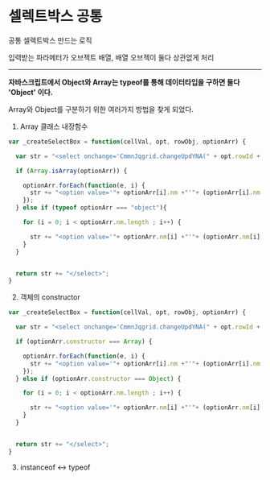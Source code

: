 # 셀렉트박스 공통

공통 셀렉트박스 만드는 로직

입력받는 파라메터가 오브젝트 배열, 배열 오브젝이 둘다 상관없게 처리

---

**자바스크립트에서 Object와 Array는 typeof를 통해 데이터타입을 구하면 둘다 'Object' 이다.**

Array와 Object를 구분하기 위한 여러가지 방법을 찾게 되었다.

1. Array 클래스 내장함수

```javascript
var _createSelectBox = function(cellVal, opt, rowObj, optionArr) {

  var str = "<select onchange='CmmnJqgrid.changeUpdYNA(" + opt.rowId + ")'>";

  if (Array.isArray(optionArr)) {

    optionArr.forEach(function(e, i) {
      str += "<option value='"+ optionArr[i].nm +"'"+ (optionArr[i].nm === cellVal ? "selected" : "") +">" + optionArr[i].val + "</option>";
    });
  } else if (typeof optionArr === "object"){

    for (i = 0; i < optionArr.nm.length ; i++) {

      str += "<option value='"+ optionArr.nm[i] +"'"+ (optionArr.nm[i] === cellVal ? "selected" : "") +">" + optionArr.val[i] + "</option>";
    }
  }


  return str += "</select>";
}

```

2. 객체의 constructor

```javascript
var _createSelectBox = function(cellVal, opt, rowObj, optionArr) {

  var str = "<select onchange='CmmnJqgrid.changeUpdYNA(" + opt.rowId + ")'>";

  if (optionArr.constructor === Array) {

    optionArr.forEach(function(e, i) {
      str += "<option value='"+ optionArr[i].nm +"'"+ (optionArr[i].nm === cellVal ? "selected" : "") +">" + optionArr[i].val + "</option>";
    });
  } else if (optionArr.constructor === Object) {

    for (i = 0; i < optionArr.nm.length ; i++) {

      str += "<option value='"+ optionArr.nm[i] +"'"+ (optionArr.nm[i] === cellVal ? "selected" : "") +">" + optionArr.val[i] + "</option>";
    }
  }


  return str += "</select>";
}
```


3. instanceof <-> typeof
